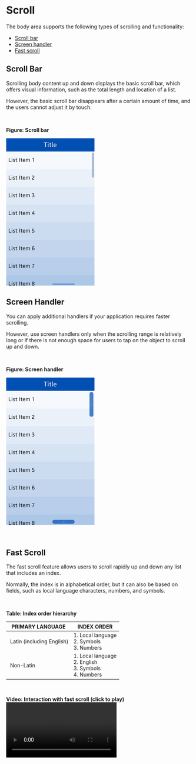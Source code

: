 # Scroll


The body area supports the following types of scrolling and functionality:

-   [Scroll bar](#scroll_bar)
-   [Screen handler](#screen_handler)
-   [Fast scroll](#fast_scroll)


<a name="scroll_bar"></a>
## Scroll Bar




Scrolling body content up and down displays the basic scroll bar, which offers visual information, such as the total length and location of a list.

However, the basic scroll bar disappears after a certain amount of time, and the users cannot adjust it by touch.

 

**Figure: Scroll bar**

![](media/tizen-lite-ux-design-guide_designlibrary_v1.1_140922_core_11.png)


<a name="screen_handler"></a>
## Screen Handler




You can apply additional handlers if your application requires faster scrolling.

However, use screen handlers only when the scrolling range is relatively long or if there is not enough space for users to tap on the object to scroll up and down.

 

**Figure: Screen handler**

![](media/tizen-lite-ux-design-guide_designlibrary_v1.1_140922_core_12.png)

 


<a name="fast_scroll"></a>
## Fast Scroll




The fast scroll feature allows users to scroll rapidly up and down any list that includes an index.

Normally, the index is in alphabetical order, but it can also be based on fields, such as local language characters, numbers, and symbols.

 

**Table: Index order hierarchy**

| PRIMARY LANGUAGE                 | INDEX ORDER                      |
|----------------------------------|----------------------------------|
|  Latin (including English)           | 1.  Local language <br>  2.  Symbols<br>  3.  Numbers    |
|  Non-Latin                           | 1.  Local language <br> 2.  English<br> 3. Symbols <br> 4.  Numbers |


 

**Video: Interaction with fast scroll (click to play)**  
![](media/designlibrary_01.mp4)
